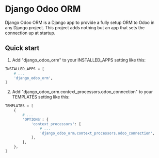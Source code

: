 Django Odoo ORM
===============

Django Odoo ORM is a Django app to provide a fully setup ORM to Odoo in any Django project. This project adds nothing
but an app that sets the connection up at startup.

Quick start
-----------

1. Add "django_odoo_orm" to your INSTALLED_APPS setting like this:

```python
INSTALLED_APPS = [
    # ...
    'django_odoo_orm',
]
```

2. Add "django_odoo_orm.context_processors.odoo_connection" to your TEMPLATES setting like this:

```python
TEMPLATES = [
    {
        # ...
        'OPTIONS': {
            'context_processors': [
                # ...
                'django_odoo_orm.context_processors.odoo_connection',
            ],
        },
    },
]
```
